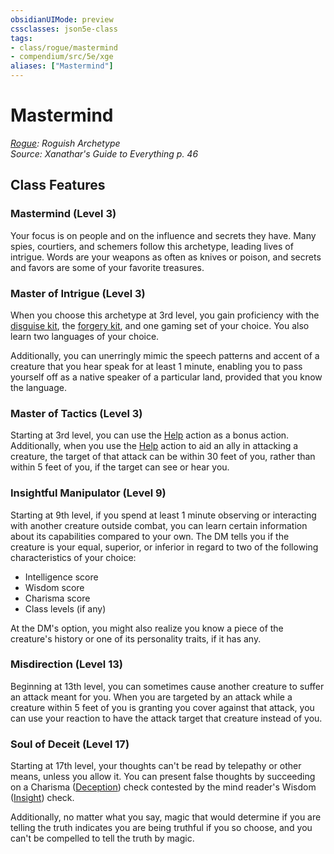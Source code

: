 ```yaml
---
obsidianUIMode: preview
cssclasses: json5e-class
tags:
- class/rogue/mastermind
- compendium/src/5e/xge
aliases: ["Mastermind"]
---
```

# Mastermind
*[Rogue](./rogue.md#): Roguish Archetype*  
*Source: Xanathar's Guide to Everything p. 46*  


## Class Features

### Mastermind (Level 3)

Your focus is on people and on the influence and secrets they have. Many spies, courtiers, and schemers follow this archetype, leading lives of intrigue. Words are your weapons as often as knives or poison, and secrets and favors are some of your favorite treasures.

### Master of Intrigue (Level 3)

When you choose this archetype at 3rd level, you gain proficiency with the [disguise kit](disguise-kit.md#), the [forgery kit](forgery-kit.md#), and one gaming set of your choice. You also learn two languages of your choice.

Additionally, you can unerringly mimic the speech patterns and accent of a creature that you hear speak for at least 1 minute, enabling you to pass yourself off as a native speaker of a particular land, provided that you know the language.

### Master of Tactics (Level 3)

Starting at 3rd level, you can use the [Help](../../../Rules%20&%20Options/5e%20Rules/actions.md##Help) action as a bonus action. Additionally, when you use the [Help](../../../Rules%20&%20Options/5e%20Rules/actions.md##Help) action to aid an ally in attacking a creature, the target of that attack can be within 30 feet of you, rather than within 5 feet of you, if the target can see or hear you.

### Insightful Manipulator (Level 9)

Starting at 9th level, if you spend at least 1 minute observing or interacting with another creature outside combat, you can learn certain information about its capabilities compared to your own. The DM tells you if the creature is your equal, superior, or inferior in regard to two of the following characteristics of your choice:

- Intelligence score  
- Wisdom score  
- Charisma score  
- Class levels (if any)  

At the DM's option, you might also realize you know a piece of the creature's history or one of its personality traits, if it has any.

### Misdirection (Level 13)

Beginning at 13th level, you can sometimes cause another creature to suffer an attack meant for you. When you are targeted by an attack while a creature within 5 feet of you is granting you cover against that attack, you can use your reaction to have the attack target that creature instead of you.

### Soul of Deceit (Level 17)

Starting at 17th level, your thoughts can't be read by telepathy or other means, unless you allow it. You can present false thoughts by succeeding on a Charisma ([Deception](../../../Rules%20&%20Options/5e%20Rules/skills.md##Deception)) check contested by the mind reader's Wisdom ([Insight](../../../Rules%20&%20Options/5e%20Rules/skills.md##Insight)) check.

Additionally, no matter what you say, magic that would determine if you are telling the truth indicates you are being truthful if you so choose, and you can't be compelled to tell the truth by magic.